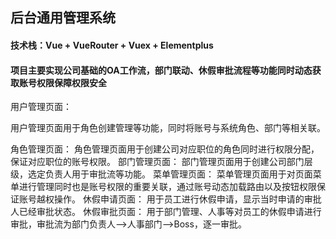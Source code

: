 <h2>后台通用管理系统</h2>
<h4>技术栈：Vue + VueRouter + Vuex + Elementplus</h4>
<h4>项目主要实现公司基础的OA工作流，部门联动、休假审批流程等功能同时动态获取账号权限保障权限安全</h4>
<p>用户管理页面：</p>
  <p>用户管理页面用于角色创建管理等功能，同时将账号与系统角色、部门等相关联。</p>
角色管理页面：
  角色管理页面用于创建公司对应职位的角色同时进行权限分配，保证对应职位的账号权限。
部门管理页面：
  部门管理页面用于创建公司部门层级，选定负责人用于审批流等功能。
菜单管理页面：
  菜单管理页面用于对页面菜单进行管理同时也是账号权限的重要关联，通过账号动态加载路由以及按钮权限保证账号越权操作。
休假申请页面：
  用于员工进行休假申请，显示当时申请的审批人已经审批状态。
休假审批页面：
  用于部门管理、人事等对员工的休假申请进行审批，审批流为部门负责人——>人事部门——>Boss，逐一审批。

